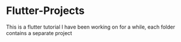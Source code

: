 # Flutter-Projects
This is a flutter tutorial I have been working on for a while, each folder contains a separate project

